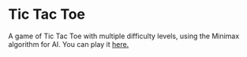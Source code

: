 # Tic Tac Toe
A game of Tic Tac Toe with multiple difficulty levels, using the Minimax algorithm for AI.
You can play it [here.](http://www.justinclagg.com/tic-tac-toe/)